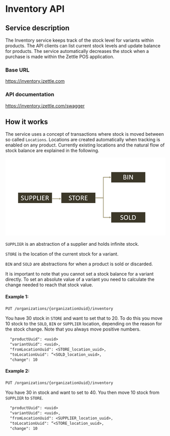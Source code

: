 # Inventory API

## Service description
The Inventory service keeps track of the stock level for variants within products. The API clients can list current stock levels and update balance for products. The service automatically decreases the stock when a purchase is made within the Zettle POS application.

### Base URL
https://inventory.izettle.com

### API documentation
https://inventory.izettle.com/swagger

## How it works

The service uses a concept of transactions where stock is moved between so called `Locations`.
Locations are created automatically when tracking is enabled on any product. Currently existing locations and the natural flow of stock balance are explained in the following.

![Stock balance flow from SUPPLIER to STORE and either BIN or SOLD](/inventory-api/images/Location_Flow.png)

`SUPPLIER` is an abstraction of a supplier and holds infinite stock.

`STORE` is the location of the current stock for a variant.

`BIN` and `SOLD` are abstractions for when a product is sold or discarded.

It is important to note that you cannot set a stock balance for a variant directly.
To set an absolute value of a variant you need to calculate the change needed to reach that stock value.

#### Example 1:
`PUT /organizations/{organizationUuid}/inventory`

You have 30 stock in `STORE` and want to set that to 20. To do this you move 10 stock to the `SOLD`, `BIN` or `SUPPLIER` location, depending on the reason for the stock change. Note that you always move positive numbers.

```
  "productUuid": <uuid>
  "variantUuid": <uuid>,
  "fromLocationUuid": <STORE_location_uuid>,
  "toLocationUuid": “<SOLD_location_uuid>,
  "change": 10
```

#### Example 2:
`PUT /organizations/{organizationUuid}/inventory`

You have 30 in stock and want to set to 40. You then move 10 stock from `SUPPLIER` to `STORE`.

```
  "productUuid": <uuid>
  "variantUuid": <uuid>,
  "fromLocationUuid": <SUPPLIER_location_uuid>,
  "toLocationUuid": “<STORE_location_uuid>,
  "change": 10
```

